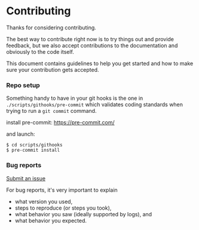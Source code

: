 # Contributing
Thanks for considering contributing.

The best way to contribute right now is to try things out and provide feedback,
but we also accept contributions to the documentation and obviously to the
code itself.

This document contains guidelines to help you get started and how to make sure
your contribution gets accepted.

### Repo setup
Something handy to have in your git hooks is the one in `./scripts/githooks/pre-commit`
which validates coding standards when trying to run a `git commit` command.

install pre-commit: https://pre-commit.com/

and launch:
```shell
$ cd scripts/githooks
$ pre-commit install
```

### Bug reports

[Submit an issue](https://github.com/ffakenz/zio-actors-shardcake/issues/new)

For bug reports, it's very important to explain
* what version you used,
* steps to reproduce (or steps you took),
* what behavior you saw (ideally supported by logs), and
* what behavior you expected.
